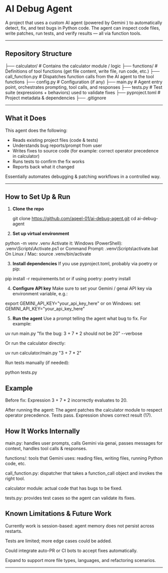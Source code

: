 
# AI Debug Agent

A project that uses a custom AI agent (powered by Gemini ) to automatically detect, fix, and test bugs in Python code. 
The agent can inspect code files, write patches, run tests, and verify results — all via function tools.

---

##  Repository Structure

├── calculator/ # Contains the calculator module / logic
├── functions/ # Definitions of tool functions (get file content, write file, run code, etc.)
├── call_function.py # Dispatches function calls from the AI agent to the tool functions
├── config.py # Configuration (if any)
├── main.py # Agent entry point, orchestrates prompting, tool calls, and responses
├── tests.py # Test suite (expressions + behaviors) used to validate fixes
├── pyproject.toml # Project metadata & dependencies
├── .gitignore

---



##  What it Does

This agent does the following:

- Reads existing project files (code & tests)  
- Understands bug reports/prompt from user  
- Writes fixes to source code (for example: correct operator precedence in calculator)  
- Runs tests to confirm the fix works  
- Reports back what it changed  

Essentially automates debugging & patching workflows in a controlled way.

---

##  How to Set Up & Run

1. **Clone the repo**  
   
   git clone https://github.com/aqeel-01/ai-debug-agent.git
   cd ai-debug-agent

2. **Set up virtual environment**

 python -m venv .venv
 Activate it:
 Windows (PowerShell):
 .venv\Scripts\Activate.ps1
 or Command Prompt:
 .venv\Scripts\activate.bat
 On Linux / Mac:
 source .venv/bin/activate


3. **Install dependencies**
If you use pyproject.toml, probably via poetry or pip:

pip install -r requirements.txt
or if using poetry:
poetry install


4. **Configure API key**
Make sure to set your Gemini / genai API key via environment variable, e.g.:

export GEMINI_API_KEY="your_api_key_here"
 or on Windows:
set GEMINI_API_KEY="your_api_key_here"


5. **Run the agent**
Use a prompt telling the agent what bug to fix. For example:

uv run main.py "fix the bug: 3 + 7 * 2 should not be 20" --verbose

Or run the calculator directly:

uv run calculator/main.py "3 + 7 * 2"


Run tests manually (if needed):

python tests.py

## Example

Before fix:
Expression 3 + 7 * 2 incorrectly evaluates to 20.

After running the agent:
The agent patches the calculator module to respect operator precedence.
Tests pass. Expression shows correct result (17).

## How It Works Internally

main.py: handles user prompts, calls Gemini via genai, passes messages for context, handles tool calls & responses.

functions/: tools that Gemini uses: reading files, writing files, running Python code, etc.

call_function.py: dispatcher that takes a function_call object and invokes the right tool.

calculator module: actual code that has bugs to be fixed.

tests.py: provides test cases so the agent can validate its fixes.

## Known Limitations & Future Work

Currently work is session-based: agent memory does not persist across restarts.

Tests are limited; more edge cases could be added.

Could integrate auto-PR or CI bots to accept fixes automatically.

Expand to support more file types, languages, and refactoring scenarios.

---
